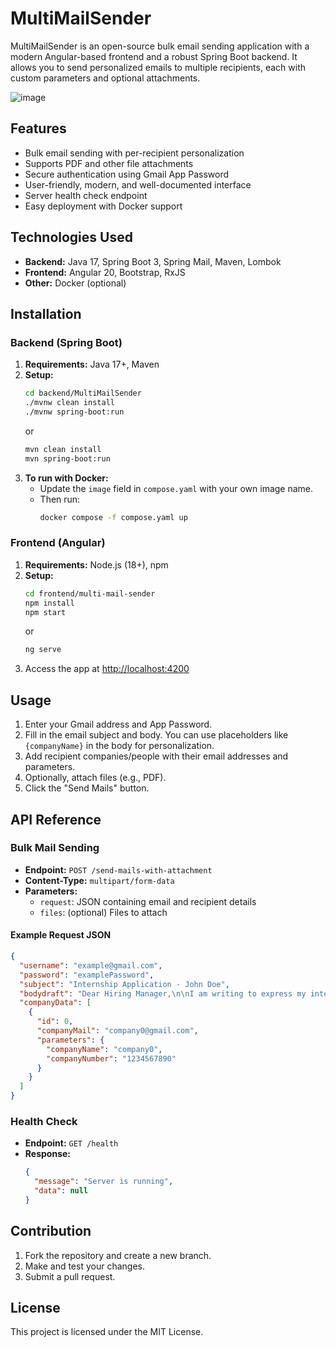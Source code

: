 # MultiMailSender

MultiMailSender is an open-source bulk email sending application with a modern Angular-based frontend and a robust Spring Boot backend. It allows you to send personalized emails to multiple recipients, each with custom parameters and optional attachments.

![image](https://github.com/user-attachments/assets/2166bd99-db4a-401a-bc18-c9f11e82c905)

## Features

- Bulk email sending with per-recipient personalization
- Supports PDF and other file attachments
- Secure authentication using Gmail App Password
- User-friendly, modern, and well-documented interface
- Server health check endpoint
- Easy deployment with Docker support

## Technologies Used

- **Backend:** Java 17, Spring Boot 3, Spring Mail, Maven, Lombok
- **Frontend:** Angular 20, Bootstrap, RxJS
- **Other:** Docker (optional)

## Installation

### Backend (Spring Boot)

1. **Requirements:** Java 17+, Maven
2. **Setup:**
   ```bash
   cd backend/MultiMailSender
   ./mvnw clean install
   ./mvnw spring-boot:run
   ```
   or
   ```bash
   mvn clean install
   mvn spring-boot:run
   ```
3. **To run with Docker:**
   - Update the `image` field in `compose.yaml` with your own image name.
   - Then run:
     ```bash
     docker compose -f compose.yaml up
     ```

### Frontend (Angular)

1. **Requirements:** Node.js (18+), npm
2. **Setup:**
   ```bash
   cd frontend/multi-mail-sender
   npm install
   npm start
   ```
   or
   ```bash
   ng serve
   ```
3. Access the app at [http://localhost:4200](http://localhost:4200)

## Usage

1. Enter your Gmail address and App Password.
2. Fill in the email subject and body. You can use placeholders like `{companyName}` in the body for personalization.
3. Add recipient companies/people with their email addresses and parameters.
4. Optionally, attach files (e.g., PDF).
5. Click the "Send Mails" button.

## API Reference

### Bulk Mail Sending

- **Endpoint:** `POST /send-mails-with-attachment`
- **Content-Type:** `multipart/form-data`
- **Parameters:**
  - `request`: JSON containing email and recipient details
  - `files`: (optional) Files to attach

#### Example Request JSON

```json
{
  "username": "example@gmail.com",
  "password": "examplePassword",
  "subject": "Internship Application - John Doe",
  "bodydraft": "Dear Hiring Manager,\n\nI am writing to express my interest in the internship position at your {companyName} company. I called you but you didn't answer on this number: {companyNumber}\n\nBest regards,\nJohn Doe",
  "companyData": [
    {
      "id": 0,
      "companyMail": "company0@gmail.com",
      "parameters": {
        "companyName": "company0",
        "companyNumber": "1234567890"
      }
    }
  ]
}
```

### Health Check

- **Endpoint:** `GET /health`
- **Response:**
  ```json
  {
    "message": "Server is running",
    "data": null
  }
  ```

## Contribution

1. Fork the repository and create a new branch.
2. Make and test your changes.
3. Submit a pull request.

## License

This project is licensed under the MIT License.
